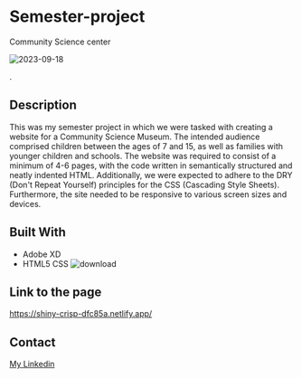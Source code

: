 # Semester-project
Community Science center

![2023-09-18](https://github.com/Ulvounth/Semester-project/assets/98667510/f53eb2b4-c0d8-48af-844c-cc98d34ffa0e)


.

## Description

This was my semester project in which we were tasked with creating a website for a Community Science Museum. The intended audience comprised children between the ages of 7 and 15, as well as families with younger children and schools. The website was required to consist of a minimum of 4-6 pages, with the code written in semantically structured and neatly indented HTML. Additionally, we were expected to adhere to the DRY (Don't Repeat Yourself) principles for the CSS (Cascading Style Sheets). Furthermore, the site needed to be responsive to various screen sizes and devices.

## Built With

- Adobe XD
- HTML5
CSS
![download](https://github.com/Ulvounth/Semester-project/assets/98667510/b0896687-84a5-4d6e-84d0-dd40261994de)



## Link to the page

https://shiny-crisp-dfc85a.netlify.app/


## Contact

[My Linkedin](https://www.linkedin.com/in/andreas-ulvund-98066376/)

